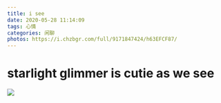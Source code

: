 ```yaml
---
title: i see
date: 2020-05-28 11:14:09
tags: 心情
categories: 闲聊
photos: https://i.chzbgr.com/full/9171847424/h63EFCF87/
---
```


# starlight glimmer is cutie as we see

![](https://gitee.com/NightCandle/personal_album/raw/master/picture/starlight_glimmer___oh__i_see__by_andrevus_dcdl3pw-fullview.png)